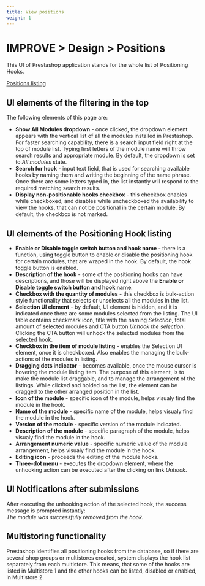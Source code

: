 ```yaml
---
title: View positions
weight: 1
---
```

# IMPROVE > Design > Positions 

This UI of Prestashop application stands for the whole list of Positioning Hooks.

[Positions listing](static/img/design-positions.png)

## UI elements of the filtering in the top

The following elements of this page are:
- **Show All Modules dropdown** - once clicked, the dropdown element appears with the vertical list of all the modules installed in Prestashop. For faster searching capability, there is a search input field right at the top of module list. Typing first letters of the module name will throw search results and appropriate module. By default, the dropdown is set to _All modules_ state.
- **Search for hook** - input text field, that is used for searching available hooks by naming them and writing the beginning of the name phrase. Once there are some letters typed in, the list instantly will respond to the required matching search results.
- **Display non-positionable hooks checkbox** - this checkbox enables while checkboxed, and disables while uncheckboxed the availability to view the hooks, that can not be positional in the certain module. By default, the checkbox is not marked.

## UI elements of the Positioning Hook listing

- **Enable or Disable toggle switch button and hook name** - there is a function, using toggle button to enable or disable the positioning hook for certain modules, that are wraped in the hook. By default, the hook toggle button is enabled.
- **Description of the hook** - some of the positioning hooks can have descriptions, and those will be displayed right above the **Enable or Disable toggle switch button and hook name**.
- **Checkbox with the quantity of modules** - this checkbox is bulk-action style functionality that selects or unselects all the modules in the list.
- **Selection UI element** - by default, UI element is hidden, and it is indicated once there are some modules selected from the listing. The UI table contains checkmark icon, title with the naming _Selection_, total amount of selected modules and CTA button _Unhook the selection_. Clicking the CTA button will unhook the selected modules from the selected hook.
- **Checkbox in the item of module listing** - enables the Selection UI element, once it is checkboxed. Also enables the managing the bulk-actions of the modules in listing.
- **Dragging dots indicator** - becomes available, once the mouse cursor is hovering the module listing item. The purpose of this element, is to make the module list draggable, and to manage the arrangement of the listings. While clicked and holded on the list, the element can be dragged to the other arranged position in the list.
- **Icon of the module** - specific icon of the module, helps visualy find the module in the hook.
- **Name of the module** - specific name of the module, helps visualy find the module in the hook.
- **Version of the module** - specific version of the module indicated.
- **Description of the module** - specific paragraph of the module, helps visualy find the module in the hook.
- **Arrangement numeric value** - specific numeric value of the module arrangement, helps visualy find the module in the hook.
- **Editing icon** - proceeds the editing of the module hooks.
- **Three-dot menu** - executes the dropdown element, where the unhooking action can be executed after the clicking on link _Unhook_.

## UI Notifications after submissions

After executing the unhooking action of the selected hook, the success message is prompted instantly:<br>
_The module was successfully removed from the hook._

## Multistoring functionality

Prestashop identifies all positioning hooks from the database, so if there are several shop groups or multistores created, system displays the hook list separately from each multistore. This means, that some of the hooks are listed in Multistore 1 and the other hooks can be listed, disabled or enabled, in Multistore 2.
